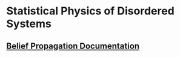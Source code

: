 # Statistical Physics of Disordered Systems

## [Belief Propagation Documentation](https://VictorG20.github.io/disordered-systems/BeliefPropagation)
